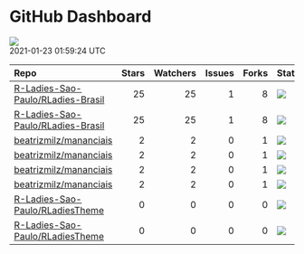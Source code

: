 GitHub Dashboard
================

![](https://github.com/beatrizmilz/status/workflows/Render%20Status/badge.svg)  
2021-01-23 01:59:24 UTC

| Repo                                                                                      | Stars | Watchers | Issues | Forks | Status                                                                                                                                                                                           | Commit                                                                                                                                                                                   |
| :---------------------------------------------------------------------------------------- | ----: | -------: | -----: | ----: | :----------------------------------------------------------------------------------------------------------------------------------------------------------------------------------------------- | :--------------------------------------------------------------------------------------------------------------------------------------------------------------------------------------- |
| [R-Ladies-Sao-Paulo/RLadies-Brasil](https://github.com/R-Ladies-Sao-Paulo/RLadies-Brasil) |    25 |       25 |      1 |     8 | [![](https://github.com/R-Ladies-Sao-Paulo/RLadies-Brasil/workflows/R-CMD-check/badge.svg)](https://github.com/R-Ladies-Sao-Paulo/RLadies-Brasil/actions/runs/503603991)                         | <a href="https://github.com/R-Ladies-Sao-Paulo/RLadies-Brasil/commit/0952d1c5c0426e46464215d503c630aab0424a65" title="altera a dependencia do meetupr, agora usando a master">0952d1</a> |
| [R-Ladies-Sao-Paulo/RLadies-Brasil](https://github.com/R-Ladies-Sao-Paulo/RLadies-Brasil) |    25 |       25 |      1 |     8 | [![](https://github.com/R-Ladies-Sao-Paulo/RLadies-Brasil/workflows/Render%20README%20+%20Update%20data/badge.svg)](https://github.com/R-Ladies-Sao-Paulo/RLadies-Brasil/actions/runs/504044644) | <a href="https://github.com/R-Ladies-Sao-Paulo/RLadies-Brasil/commit/0952d1c5c0426e46464215d503c630aab0424a65" title="altera a dependencia do meetupr, agora usando a master">0952d1</a> |
| [beatrizmilz/mananciais](https://github.com/beatrizmilz/mananciais)                       |     2 |        2 |      0 |     1 | [![](https://github.com/beatrizmilz/mananciais/workflows/R-CMD-check/badge.svg)](https://github.com/beatrizmilz/mananciais/actions/runs/474172917)                                               | <a href="https://github.com/beatrizmilz/mananciais/commit/90273f95ea47e2455e5d432f057eb4ffcdb447aa" title="atualiza readme">90273f</a>                                                   |
| [beatrizmilz/mananciais](https://github.com/beatrizmilz/mananciais)                       |     2 |        2 |      0 |     1 | [![](https://github.com/beatrizmilz/mananciais/workflows/update-data/badge.svg)](https://github.com/beatrizmilz/mananciais/actions/runs/503723694)                                               | <a href="https://github.com/beatrizmilz/mananciais/commit/51ba7c1e83f14adc221f9190542426a7f59d8bc2" title="Update data">51ba7c</a>                                                       |
| [beatrizmilz/mananciais](https://github.com/beatrizmilz/mananciais)                       |     2 |        2 |      0 |     1 | [![](https://github.com/beatrizmilz/mananciais/workflows/Render%20README/badge.svg)](https://github.com/beatrizmilz/mananciais/actions/runs/503726756)                                           | <a href="https://github.com/beatrizmilz/mananciais/commit/51ba7c1e83f14adc221f9190542426a7f59d8bc2" title="Update data">51ba7c</a>                                                       |
| [beatrizmilz/mananciais](https://github.com/beatrizmilz/mananciais)                       |     2 |        2 |      0 |     1 | [![](https://github.com/beatrizmilz/mananciais/workflows/pkgdown/badge.svg)](https://github.com/beatrizmilz/mananciais/actions/runs/503737345)                                                   | <a href="https://github.com/beatrizmilz/mananciais/commit/66984432c5b087fdd871de9f6524f5c8ab56a8d1" title="Re-build README.Rmd">669844</a>                                               |
| [R-Ladies-Sao-Paulo/RLadiesTheme](https://github.com/R-Ladies-Sao-Paulo/RLadiesTheme)     |     0 |        0 |      0 |     0 | [![](https://github.com/R-Ladies-Sao-Paulo/RLadiesTheme/workflows/R-CMD-check/badge.svg)](https://github.com/R-Ladies-Sao-Paulo/RLadiesTheme/actions/runs/499066172)                             | <a href="https://github.com/R-Ladies-Sao-Paulo/RLadiesTheme/commit/9c7d5c35e8b076420d33d711018937526426a79e" title="remove o logo que estava causando bug">9c7d5c</a>                    |
| [R-Ladies-Sao-Paulo/RLadiesTheme](https://github.com/R-Ladies-Sao-Paulo/RLadiesTheme)     |     0 |        0 |      0 |     0 | [![](https://github.com/R-Ladies-Sao-Paulo/RLadiesTheme/workflows/Render%20presentation/badge.svg)](https://github.com/R-Ladies-Sao-Paulo/RLadiesTheme/actions/runs/503735469)                   | <a href="https://github.com/R-Ladies-Sao-Paulo/RLadiesTheme/commit/622d96c0643629d421d813d6313bc241ed4f553f" title="Re-build docs/index.Rmd">622d96</a>                                  |
